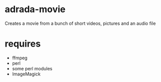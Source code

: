# adrada-movie
Creates a movie from a bunch of short videos, pictures and an audio file

# requires
- ffmpeg
- perl
- some perl modules
- ImageMagick
